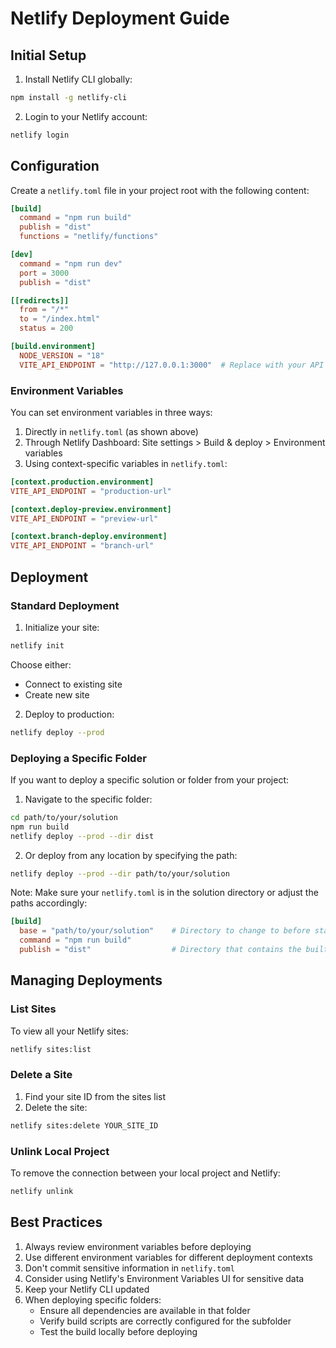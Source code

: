 # Netlify Deployment Guide

## Initial Setup

1. Install Netlify CLI globally:
```bash
npm install -g netlify-cli
```

2. Login to your Netlify account:
```bash
netlify login
```

## Configuration

Create a `netlify.toml` file in your project root with the following content:

```toml
[build]
  command = "npm run build"
  publish = "dist"
  functions = "netlify/functions"

[dev]
  command = "npm run dev"
  port = 3000
  publish = "dist"

[[redirects]]
  from = "/*"
  to = "/index.html"
  status = 200

[build.environment]
  NODE_VERSION = "18"
  VITE_API_ENDPOINT = "http://127.0.0.1:3000"  # Replace with your API endpoint
```

### Environment Variables

You can set environment variables in three ways:
1. Directly in `netlify.toml` (as shown above)
2. Through Netlify Dashboard: Site settings > Build & deploy > Environment variables
3. Using context-specific variables in `netlify.toml`:
```toml
[context.production.environment]
VITE_API_ENDPOINT = "production-url"

[context.deploy-preview.environment]
VITE_API_ENDPOINT = "preview-url"

[context.branch-deploy.environment]
VITE_API_ENDPOINT = "branch-url"
```

## Deployment

### Standard Deployment
1. Initialize your site:
```bash
netlify init
```
Choose either:
- Connect to existing site
- Create new site

2. Deploy to production:
```bash
netlify deploy --prod
```

### Deploying a Specific Folder

If you want to deploy a specific solution or folder from your project:

1. Navigate to the specific folder:
```bash
cd path/to/your/solution
npm run build
netlify deploy --prod --dir dist
```

2. Or deploy from any location by specifying the path:
```bash
netlify deploy --prod --dir path/to/your/solution
```

Note: Make sure your `netlify.toml` is in the solution directory or adjust the paths accordingly:
```toml
[build]
  base = "path/to/your/solution"    # Directory to change to before starting build
  command = "npm run build"
  publish = "dist"                  # Directory that contains the built site
```

## Managing Deployments

### List Sites
To view all your Netlify sites:
```bash
netlify sites:list
```

### Delete a Site
1. Find your site ID from the sites list
2. Delete the site:
```bash
netlify sites:delete YOUR_SITE_ID
```

### Unlink Local Project
To remove the connection between your local project and Netlify:
```bash
netlify unlink
```

## Best Practices

1. Always review environment variables before deploying
2. Use different environment variables for different deployment contexts
3. Don't commit sensitive information in `netlify.toml`
4. Consider using Netlify's Environment Variables UI for sensitive data
5. Keep your Netlify CLI updated
6. When deploying specific folders:
   - Ensure all dependencies are available in that folder
   - Verify build scripts are correctly configured for the subfolder
   - Test the build locally before deploying

